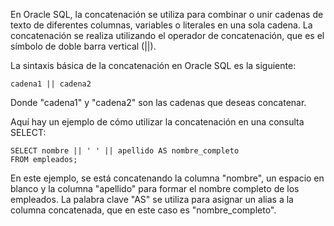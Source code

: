   
En Oracle SQL, la concatenación se utiliza para combinar o unir cadenas de texto de diferentes columnas, variables o literales en una sola cadena. La concatenación se realiza utilizando el operador de concatenación, que es el símbolo de doble barra vertical (||).

La sintaxis básica de la concatenación en Oracle SQL es la siguiente:

```
cadena1 || cadena2
```

Donde "cadena1" y "cadena2" son las cadenas que deseas concatenar.

Aquí hay un ejemplo de cómo utilizar la concatenación en una consulta SELECT:

```
SELECT nombre || ' ' || apellido AS nombre_completo
FROM empleados;
```

En este ejemplo, se está concatenando la columna "nombre", un espacio en blanco y la columna "apellido" para formar el nombre completo de los empleados. La palabra clave "AS" se utiliza para asignar un alias a la columna concatenada, que en este caso es "nombre_completo".